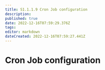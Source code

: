 ```yaml
---
title: S1.1.1.9	Cron Job configuration
description: 
published: true
date: 2022-12-16T07:59:29.376Z
tags: 
editor: markdown
dateCreated: 2022-12-16T07:59:27.441Z
---
```


# Cron Job configuration
